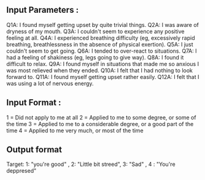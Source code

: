 ## Input Parameters :

Q1A: 	I found myself getting upset by quite trivial things.
Q2A: 	I was aware of dryness of my mouth.
Q3A: 	I couldn't seem to experience any positive feeling at all.
Q4A: 	I experienced breathing difficulty (eg, excessively rapid breathing, breathlessness in the absence of physical exertion).
Q5A: 	I just couldn&#39;t seem to get going.
Q6A: 	I tended to over-react to situations.
Q7A: 	I had a feeling of shakiness (eg, legs going to give way).
Q8A: 	I found it difficult to relax.
Q9A: 	I found myself in situations that made me so anxious I was most relieved when they ended.
Q10A:	I felt that I had nothing to look forward to.
Q11A:	I found myself getting upset rather easily.
Q12A:	I felt that I was using a lot of nervous energy.

## Input Format : 
1 = Did not apply to me at all 
2 = Applied to me to some degree, or some of the time
3 = Applied to me to a considerable degree, or a good part of the time
4 = Applied to me very much, or most of the time

## Output format
Target: 1: "you're good" , 2: "Little bit streed",  3: "Sad" , 4 : "You're deppresed" 

